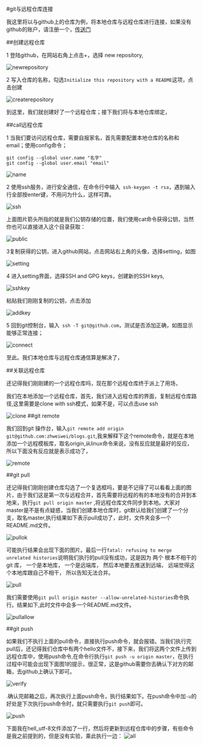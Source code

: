 #git与远程仓库连接

我这里将以与github上的仓库为例，将本地仓库与远程仓库进行连接，如果没有github的账户，请注册一个，[传送门](https://github.com/)

##创建远程仓库

1  登陆github，在网站右角上点击+，选择 new repository,

![newrepository](./image/remote/image_git_remote_newrepository.png)

2 写入仓库的名称，勾选``Initialize this repository with a README``这项，点击创建

![createrepository](./image/remote/image_git_remote_createrepository.png)

到这里，我们就创建好了一个远程仓库；接下我们将与本地仓库绑定，

##call远程仓库

1 当我们要访问远程仓库，需要自报家名，首先需要配置本地仓库的名称和email；使用config命令；


	git config --global user.name "名字"
	git config --global user.email "email"

![name](./image/remote/image_git_remote_globa.png)

2 使用ssh服务，进行安全通信，在命令行中输入`` ssh-keygen -t rsa``，遇到输入行全部按enter键，不用问为什么，这样可靠。

![ssh](./image/remote/image_git_remote_ssh.jpg)

上面图片箭头所指的就是我们公钥存储的位置，我们使用cat命令获得公钥，当然你也可以直接进入这个目录获取：

![public](./image/remote/image_git_remote_public.png)

3复制获得的公钥，进入github网站，点击网站右上角的头像，选择setting，如图

![setting](./image/remote/image_git_remote_setting.png)

4 进入setting界面，选择SSH and GPG keys，创建新的SSH keys,

![sshkey](./image/remote/image_git_remote_sshkeys.jpg)

粘贴我们刚刚复制的公钥，点击添加

![addkey](./image/remote/image_git_remote_addssh.jpg)


5 回到git控制台，输入`` ssh -T git@github.com``，测试是否添加正确，如图显示能够正常连接；

![connect](./image/remote/image_git_remote_connect.jpg)

至此。我们本地仓库与远程仓库通信算是解决了，

##关联远程仓库

还记得我们刚刚建的一个远程仓库吗，现在那个远程仓库终于派上了用场，

我们在本地添加一个远程仓库，首先，我们进入远程仓库的界面，复制远程仓库路径,这里需要是clone with ssh模式，如果不是，可以点击use ssh

![clone](./image/remote/image_git_remote_clone.jpg)
##git remote

我们回到git 操作台，输入``git remote add origin git@github.com:zhweiwei/blogs.git``,我来解释下这个remote命令，就是在本地添加一个远程模板库，取名origin,从linux命令来说，没有反应就是最好的反应，所以下面没有反应就是表示成功了，

![remote](./image/remote/image_git_remote_remote.png)

##git pull

还记得我们刚刚创建仓库勾选了一个复选框吗，要是不记得了可以看看上面的图片，由于我们这是第一次与远程合并，首先需要将远程的有的本地没有的合并到本地来，执行``git pull origin master`` ,将远程仓库文件同步到本地。大家对master是不是有点疑惑，当我们创建本地仓库时，git默认给我们创建了一个分支，取名master,执行结果如下表示pull成功了，此时，文件夹会多一个README.md文件。

![pullok](./image/remote/image_git_remote_pullok.png)


可能执行结果会出现下面的图片。最后一行``fatal: refusing to merge unrelated histories``说明我们执行的pull没有成功，这是因为 两个 根本不相干的 git 库， 一个是本地库， 一个是远端库， 然后本地要去推送到远端， 远端觉得这个本地库跟自己不相干， 所以告知无法合并。

![pull](./image/remote/image_git_remote_pull.jpg)

我们需要使用``git pull origin master --allow-unrelated-histories``命令执行。结果如下,此时文件中会多一个README.md文件。

![pullallow](./image/remote/image_git_remote_pullallow.png)


##git push

如果我们不执行上面的pull命令，直接执行push命令，就会报错。当我们执行完pull后，还记得我们仓库中有两个hello文件不，接下来，我们将这两个文件上传到远程仓库中，使用push命令,在命令行执行``git push -u origin master``，在执行过程中可能会出现下面图1的提示，很正常，这是github需要你去确认下对方的邮箱，去github上确认下即可。

![verify](./image/remote/image_git_remote_verify.jpg)

.确认完邮箱之后，再次执行上面push命令，执行结果如下。在push命令中加``-u``的好处是下次执行push命令时，就只需要执行``git push``即可。

![push](./image/remote/image_git_remote_push.jpg)

下面我在hell_utf-8文件添加了一行，然后将更新到远程仓库中的步骤，有些命令是我之前提到的，但是没有实验，乘此执行一边：
![all](./image/remote/image_git_remote_all.png)